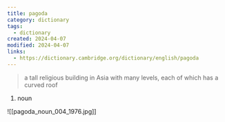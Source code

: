 ```yaml
---
title: pagoda
category: dictionary
tags:
  - dictionary
created: 2024-04-07
modified: 2024-04-07
links:
  - https://dictionary.cambridge.org/dictionary/english/pagoda
---
```


>a tall religious building in Asia with many levels, each of which has a curved roof

1. noun

![[pagoda_noun_004_1976.jpg]]

